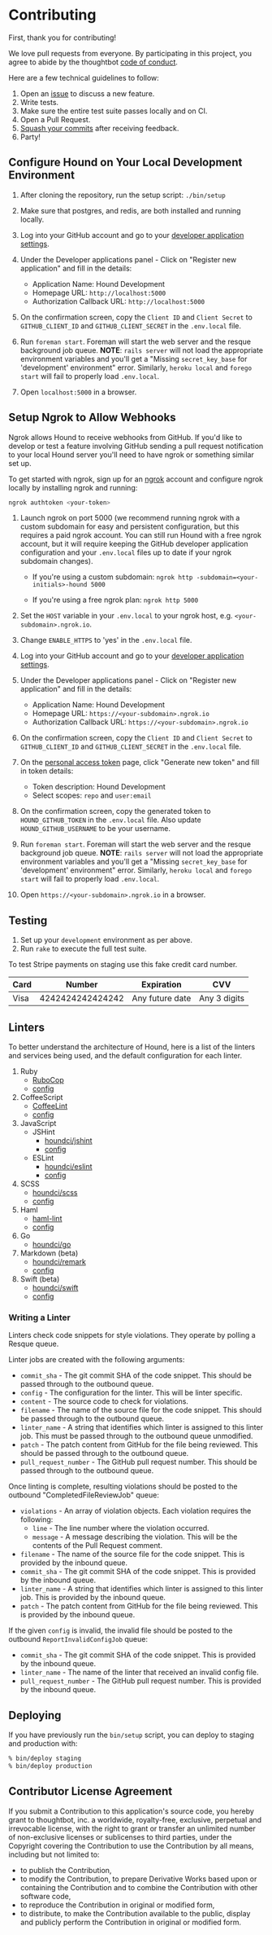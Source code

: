 # Contributing

First, thank you for contributing!

We love pull requests from everyone. By participating in this project, you
agree to abide by the thoughtbot [code of conduct].

[code of conduct]: https://thoughtbot.com/open-source-code-of-conduct

Here are a few technical guidelines to follow:

1. Open an [issue][issues] to discuss a new feature.
1. Write tests.
1. Make sure the entire test suite passes locally and on CI.
1. Open a Pull Request.
1. [Squash your commits][squash] after receiving feedback.
1. Party!

[issues]: https://github.com/houndci/hound/issues
[squash]: https://github.com/thoughtbot/guides/tree/master/protocol/git#write-a-feature

## Configure Hound on Your Local Development Environment

1. After cloning the repository, run the setup script: `./bin/setup`

1. Make sure that postgres, and redis, are both installed and running locally.

1. Log into your GitHub account and go to your [developer application settings].

1. Under the Developer applications panel - Click on "Register new application"
   and fill in the details:

    * Application Name: Hound Development
    * Homepage URL: `http://localhost:5000`
    * Authorization Callback URL: `http://localhost:5000`

1. On the confirmation screen, copy the `Client ID` and `Client Secret` to
   `GITHUB_CLIENT_ID` and `GITHUB_CLIENT_SECRET` in the `.env.local` file.

1. Run `foreman start`. Foreman will start the web server and the resque
   background job queue. **NOTE**: `rails server` will not load the appropriate
   environment variables and you'll get a "Missing `secret_key_base` for
   'development' environment" error. Similarly, `heroku local` and `forego start`
   will fail to properly load `.env.local`.

1. Open `localhost:5000` in a browser.

## Setup Ngrok to Allow Webhooks

Ngrok allows Hound to receive webhooks from GitHub. If you'd like to develop or
test a feature involving GitHub sending a pull request notification to your
local Hound server you'll need to have ngrok or something similar set up.

To get started with ngrok, sign up for an [ngrok] account and configure ngrok
locally by installing ngrok and running:

```sh
ngrok authtoken <your-token>
```

1. Launch ngrok on port 5000 (we recommend running ngrok with a custom subdomain
   for easy and persistent configuration, but this requires a paid ngrok account.
   You can still run Hound with a free ngrok account, but it will require keeping
   the GitHub developer application configuration and your `.env.local` files up
   to date if your ngrok subdomain changes).

   * If you're using a custom subdomain:
     `ngrok http -subdomain=<your-initials>-hound 5000`

   * If you're using a free ngrok plan: `ngrok http 5000`

1. Set the `HOST` variable in your `.env.local` to your ngrok host, e.g.
   `<your-subdomain>.ngrok.io`.

1. Change `ENABLE_HTTPS` to 'yes' in the `.env.local` file.

1. Log into your GitHub account and go to your [developer application settings].

1. Under the Developer applications panel - Click on "Register new
   application" and fill in the details:

    * Application Name: Hound Development
    * Homepage URL: `https://<your-subdomain>.ngrok.io`
    * Authorization Callback URL: `https://<your-subdomain>.ngrok.io`

1. On the confirmation screen, copy the `Client ID` and `Client Secret` to
   `GITHUB_CLIENT_ID` and `GITHUB_CLIENT_SECRET` in the `.env.local` file.

1. On the [personal access token] page, click "Generate new token" and fill in
   token details:

    * Token description: Hound Development
    * Select scopes: `repo` and `user:email`

1. On the confirmation screen, copy the generated token to `HOUND_GITHUB_TOKEN`
   in the `.env.local` file. Also update `HOUND_GITHUB_USERNAME` to be your username.

1. Run `foreman start`. Foreman will start the web server and the resque
   background job queue. **NOTE**: `rails server` will not load the appropriate
   environment variables and you'll get a "Missing `secret_key_base` for
   'development' environment" error. Similarly, `heroku local` and `forego start`
   will fail to properly load `.env.local`.

1. Open `https://<your-subdomain>.ngrok.io` in a browser.

[ngrok]: https://ngrok.com
[personal access token]: https://github.com/settings/tokens
[developer application settings]: https://github.com/settings/developers

## Testing

1. Set up your `development` environment as per above.
1. Run `rake` to execute the full test suite.

To test Stripe payments on staging use this fake credit card number.

<table>
  <thead>
    <tr>
      <th>Card</th>
      <th>Number</th>
      <th>Expiration</th>
      <th>CVV</th>
    </tr>
  </thead>
  <tbody>
    <tr>
      <td>Visa</td>
      <td>4242424242424242</td>
      <td>Any future date</td>
      <td>Any 3 digits</td>
    </tr>
  </tbody>
</table>

## Linters

To better understand the architecture of Hound, here is a list of the linters
and services being used, and the default configuration for each linter.

1. Ruby
   * [RuboCop](https://github.com/bbatsov/rubocop)
   * [config](https://raw.githubusercontent.com/houndci/hound/master/config/style_guides/ruby.yml)
1. CoffeeScript
   * [CoffeeLint](https://github.com/clutchski/coffeelint)
   * [config](https://raw.githubusercontent.com/houndci/hound/master/config/style_guides/coffeescript.json)
1. JavaScript
   * JSHint
     * [houndci/jshint](https://github.com/houndci/jshint)
     * [config](https://raw.githubusercontent.com/houndci/jshint/master/config/.jshintrc)
   * ESLint
     * [houndci/eslint](https://github.com/houndci/eslint)
     * [config](https://raw.githubusercontent.com/houndci/eslint/master/config/.eslintrc)
1. SCSS
   * [houndci/scss](https://github.com/houndci/scss)
   * [config](https://raw.githubusercontent.com/houndci/scss/master/config/default.yml)
1. Haml
   * [haml-lint](https://github.com/brigade/haml-lint)
   * [config](https://raw.githubusercontent.com/houndci/hound/master/config/style_guides/haml.yml)
1. Go
   * [houndci/go](https://github.com/houndci/go)
1. Markdown (beta)
   * [houndci/remark](https://github.com/houndci/remark)
   * [config](https://github.com/wooorm/remark-lint#rules)
1. Swift (beta)
   * [houndci/swift](https://github.com/houndci/swift)
   * [config](https://github.com/houndci/swift/blob/master/config/default.yml)

### Writing a Linter

Linters check code snippets for style violations. They operate by polling a
Resque queue.

Linter jobs are created with the following arguments:

* `commit_sha` - The git commit SHA of the code snippet. This should be passed
  through to the outbound queue.
* `config` - The configuration for the linter. This will be linter specific.
* `content` - The source code to check for violations.
* `filename` - The name of the source file for the code snippet. This should be
  passed through to the outbound queue.
* `linter_name` - A string that identifies which linter is assigned to this
  linter job. This must be passed through to the outbound queue unmodified.
* `patch` - The patch content from GitHub for the file being reviewed. This
  should be passed through to the outbound queue.
* `pull_request_number` - The GitHub pull request number. This should be passed
  through to the outbound queue.

Once linting is complete, resulting violations should be posted to the outbound
"CompletedFileReviewJob" queue:

* `violations` - An array of violation objects. Each violation requires the
  following:
  * `line` - The line number where the violation occurred.
  * `message` - A message describing the violation. This will be the contents
    of the Pull Request comment.
* `filename` - The name of the source file for the code snippet. This is
  provided by the inbound queue.
* `commit_sha` - The git commit SHA of the code snippet. This is provided by the
  inbound queue.
* `linter_name` - A string that identifies which linter is assigned to this
  linter job. This is provided by the inbound queue.
* `patch` - The patch content from GitHub for the file being reviewed. This is
  provided by the inbound queue.

If the given `config` is invalid, the invalid file should be posted to the
outbound `ReportInvalidConfigJob` queue:

* `commit_sha` - The git commit SHA of the code snippet. This is provided by the
  inbound queue.
* `linter_name` - The name of the linter that received an invalid config file.
* `pull_request_number` - The GitHub pull request number. This is provided by
  the inbound queue.

## Deploying

If you have previously run the `bin/setup` script, you can deploy to staging
and production with:

```sh
% bin/deploy staging
% bin/deploy production
```

## Contributor License Agreement

If you submit a Contribution to this application's source code, you hereby grant
to thoughtbot, inc. a worldwide, royalty-free, exclusive, perpetual and
irrevocable license, with the right to grant or transfer an unlimited number of
non-exclusive licenses or sublicenses to third parties, under the Copyright
covering the Contribution to use the Contribution by all means, including but
not limited to:

* to publish the Contribution,
* to modify the Contribution, to prepare Derivative Works based upon or
  containing the Contribution and to combine the Contribution with other
  software code,
* to reproduce the Contribution in original or modified form,
* to distribute, to make the Contribution available to the public, display and
  publicly perform the Contribution in original or modified form.
